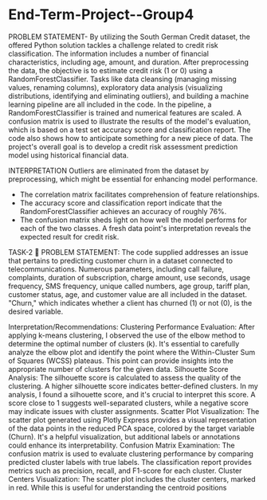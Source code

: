 # End-Term-Project--Group4
PROBLEM STATEMENT-
By utilizing the South German Credit dataset, the offered Python solution tackles a challenge related to credit risk classification. The information includes a number of financial characteristics, including age, amount, and duration. After preprocessing the data, the objective is to estimate credit risk (1 or 0) using a RandomForestClassifier. Tasks like data cleansing (managing missing values, renaming columns), exploratory data analysis (visualizing distributions, identifying and eliminating outliers), and building a machine learning pipeline are all included in the code. In the pipeline, a RandomForestClassifier is trained and numerical features are scaled. A confusion matrix is used to illustrate the results of the model's evaluation, which is based on a test set accuracy score and classification report.
The code also shows how to anticipate something for a new piece of data. The project's overall goal is to develop a credit risk assessment prediction model using historical financial data.

INTERPRETATION
Outliers are eliminated from the dataset by preprocessing, which might be essential for enhancing model performance.
- The correlation matrix facilitates comprehension of feature relationships.
- The accuracy score and classification report indicate that the RandomForestClassifier achieves an accuracy of roughly 76%.
- The confusion matrix sheds light on how well the model performs for each of the two classes.
A fresh data point's interpretation reveals the expected result for credit risk.

TASK-2
	PROBLEM STATEMENT:
The code supplied addresses an issue that pertains to predicting customer churn in a dataset connected to telecommunications. Numerous parameters, including call failure, complaints, duration of subscription, charge amount, use seconds, usage frequency, SMS frequency, unique called numbers, age group, tariff plan, customer status, age, and customer value are all included in the dataset. "Churn," which indicates whether a client has churned (1) or not (0), is the desired variable.

Interpretation/Recommendations:
	Clustering Performance Evaluation:
After applying k-means clustering, I observed the use of the elbow method to determine the optimal number of clusters (k). It's essential to carefully analyze the elbow plot and identify the point where the Within-Cluster Sum of Squares (WCSS) plateaus. This point can provide insights into the appropriate number of clusters for the given data.
	Silhouette Score Analysis:
	The silhouette score is calculated to assess the quality of the clustering. A higher silhouette score indicates better-defined clusters. In my analysis, I found a silhouette score, and it's crucial to interpret this score. A score close to 1 suggests well-separated clusters, while a negative score may indicate issues with cluster assignments.
	Scatter Plot Visualization:
	The scatter plot generated using Plotly Express provides a visual representation of the data points in the reduced PCA space, colored by the target variable (Churn). It's a helpful visualization, but additional labels or annotations could enhance its interpretability.
	Confusion Matrix Examination:
	The confusion matrix is used to evaluate clustering performance by comparing predicted cluster labels with true labels. The classification report provides metrics such as precision, recall, and F1-score for each cluster.
	Cluster Centers Visualization:
	The scatter plot includes the cluster centers, marked in red. While this is useful for understanding the centroid positions
